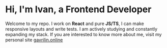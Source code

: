 # Hi, I'm Ivan, a Frontend Developer

Welcome to my repo. I work on **React** and pure **JS/TS**, I can make responsive layouts and write tests. I am actively studying and constantly expanding my stack.
If you are interested to know more about me, visit my personal site [gavrilin.online](https://gavrilin.online/)

